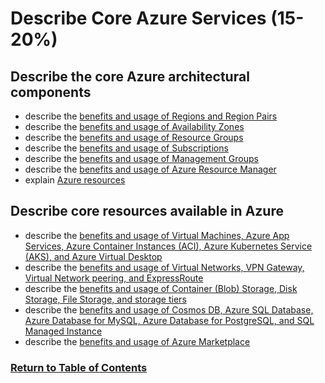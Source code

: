 # Describe Core Azure Services (15-20%)
## Describe the core Azure architectural components
* describe the [benefits and usage of Regions and Region Pairs](https://www.youtube.com/watch?v=jANncCLInm8)
* describe the [benefits and usage of Availability Zones](https://www.youtube.com/watch?v=C-nNw1mGwzE)
* describe the [benefits and usage of Resource Groups](https://www.youtube.com/watch?v=gIhf-S7BCdo)
* describe the [benefits and usage of Subscriptions](https://www.youtube.com/watch?v=KX-txA5oS_Y)
* describe the [benefits and usage of Management Groups](https://www.youtube.com/watch?v=XxeSn_IWz6I)
* describe the [benefits and usage of Azure Resource Manager](https://www.youtube.com/watch?v=gIhf-S7BCdo&t=1s)
* explain [Azure resources](https://www.youtube.com/watch?v=hPxPLp5f-6g)


## Describe core resources available in Azure
* describe the [benefits and usage of Virtual Machines, Azure App Services, Azure
Container Instances (ACI), Azure Kubernetes Service (AKS), and Azure Virtual Desktop](https://www.youtube.com/watch?v=inaXkN2UrFE)
* describe the [benefits and usage of Virtual Networks, VPN Gateway, Virtual Network
peering, and ExpressRoute](https://www.youtube.com/watch?v=5NMcM4zJPM4)
* describe the [benefits and usage of Container (Blob) Storage, Disk Storage, File Storage,
and storage tiers](https://www.youtube.com/watch?v=_Qlkvd4ZQuo)
* describe the [benefits and usage of Cosmos DB, Azure SQL Database, Azure Database for
MySQL, Azure Database for PostgreSQL, and SQL Managed Instance](https://www.youtube.com/watch?v=RqD4nMyBazU)
* describe the [benefits and usage of Azure Marketplace](https://www.youtube.com/watch?v=ersOL_o_lzc)

### [Return to Table of Contents](README.md)